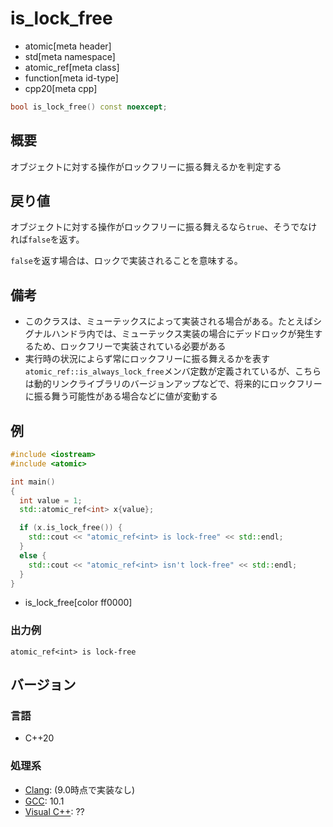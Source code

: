 # is_lock_free
* atomic[meta header]
* std[meta namespace]
* atomic_ref[meta class]
* function[meta id-type]
* cpp20[meta cpp]

```cpp
bool is_lock_free() const noexcept;
```

## 概要
オブジェクトに対する操作がロックフリーに振る舞えるかを判定する


## 戻り値
オブジェクトに対する操作がロックフリーに振る舞えるなら`true`、そうでなければ`false`を返す。

`false`を返す場合は、ロックで実装されることを意味する。


## 備考
- このクラスは、ミューテックスによって実装される場合がある。たとえばシグナルハンドラ内では、ミューテックス実装の場合にデッドロックが発生するため、ロックフリーで実装されている必要がある
- 実行時の状況によらず常にロックフリーに振る舞えるかを表す`atomic_ref::is_always_lock_free`メンバ定数が定義されているが、こちらは動的リンクライブラリのバージョンアップなどで、将来的にロックフリーに振る舞う可能性がある場合などに値が変動する


## 例
```cpp example
#include <iostream>
#include <atomic>

int main()
{
  int value = 1;
  std::atomic_ref<int> x{value};

  if (x.is_lock_free()) {
    std::cout << "atomic_ref<int> is lock-free" << std::endl;
  }
  else {
    std::cout << "atomic_ref<int> isn't lock-free" << std::endl;
  }
}
```
* is_lock_free[color ff0000]


### 出力例
```
atomic_ref<int> is lock-free
```


## バージョン
### 言語
- C++20

### 処理系
- [Clang](/implementation.md#clang): (9.0時点で実装なし)
- [GCC](/implementation.md#gcc): 10.1
- [Visual C++](/implementation.md#visual_cpp): ??

